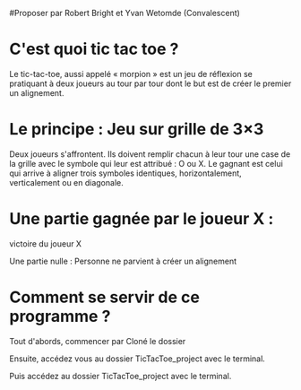 #Proposer par Robert Bright et Yvan Wetomde (Convalescent)
# C'est quoi tic tac toe ?
Le tic-tac-toe, aussi appelé « morpion » est un jeu de réflexion se pratiquant à deux joueurs au tour par tour dont le but est de créer le premier un alignement.

# Le principe : Jeu sur grille de 3×3
Deux joueurs s'affrontent. Ils doivent remplir chacun à leur tour une case de la grille avec le symbole qui leur est attribué : O ou X. Le gagnant est celui qui arrive à aligner trois symboles identiques, horizontalement, verticalement ou en diagonale.

# Une partie gagnée par le joueur X :

victoire du joueur X

Une partie nulle :
 Personne ne parvient à créer un alignement

# Comment se servir de ce programme ?
 Tout d'abords, commencer par Cloné le dossier

 Ensuite, accédez vous au dossier TicTacToe_project avec le terminal.

 Puis accédez au dossier TicTacToe_project avec le terminal.


